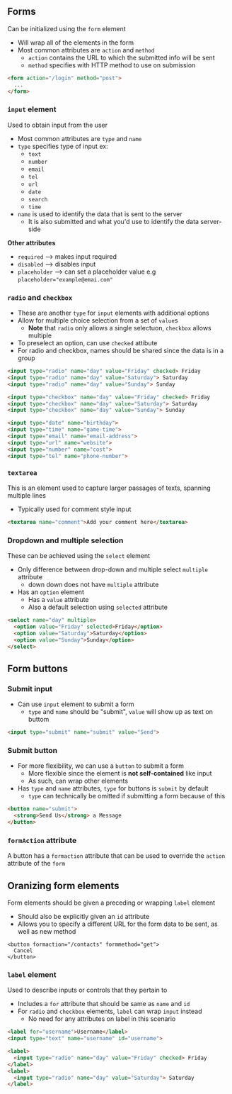 ## Forms ##
Can be initialized using the `form` element
- Will wrap all of the elements in the form
- Most common attributes are `action` and `method`
  - `action` contains the URL to which the submitted info will be sent
  - `method` specifies with HTTP method to use on submission
```html
<form action="/login" method="post">
  ...
</form>
```
### `input` element ###
Used to obtain input from the user
- Most common attributes are `type` and `name`
- `type` specifies type of input ex:
  - `text`
  - `number`
  - `email`
  - `tel`
  - `url`
  - `date`
  - `search`
  - `time`
- `name` is used to identify the data that is sent to the server
  - It is also submitted and what you'd use to identify the data server-side

**Other attributes**
- `required` --> makes input required
- `disabled` --> disables input
- `placeholder` --> can set a placeholder value e.g `placeholder="example@emai.com"`

### `radio` and `checkbox` ###
- These are another `type` for `input` elements with additional options
- Allow for multiple choice selection from a set of `value`s
  - **Note** that `radio` only allows a single selectuon, `checkbox` allows multiple
- To preselect an option, can use `checked` attibute
- For radio and checkbox, names should be shared since the data is in a group
```html
<input type="radio" name="day" value="Friday" checked> Friday
<input type="radio" name="day" value="Saturday"> Saturday
<input type="radio" name="day" value="Sunday"> Sunday

<input type="checkbox" name="day" value="Friday" checked> Friday
<input type="checkbox" name="day" value="Saturday"> Saturday
<input type="checkbox" name="day" value="Sunday"> Sunday
```
```html
<input type="date" name="birthday">
<input type="time" name="game-time">
<input type="email" name="email-address">
<input type="url" name="website">
<input type="number" name="cost">
<input type="tel" name="phone-number">
```

### `textarea` ###
This is an element used to capture larger passages of texts, spanning multiple lines
- Typically used for comment style input
```html
<textarea name="comment">Add your comment here</textarea>
```

### Dropdown and multiple selection ###
These can be achieved using the `select` element
- Only difference between drop-down and multiple select `multiple` attribute
  - down down does not have `multiple` attribute
- Has an `option` element
  - Has a `value` attribute
  - Also a default selection using `selected` attribute
  
```html
<select name="day" multiple>
  <option value="Friday" selected>Friday</option>
  <option value="Saturday">Saturday</option>
  <option value="Sunday">Sunday</option>
</select>
```

## Form buttons ##
### Submit input ###
- Can use `input` element to submit a form
  - `type` and `name` should be "submit", `value` will show up as text on buttom
```html
<input type="submit" name="submit" value="Send">
```
### Submit button ###
- For more flexibility, we can use a `button` to submit a form
  - More flexible since the element is **not self-contained** like input
  - As such, can wrap other elements
- Has `type` and `name` attributes, `type` for buttons is `submit` by default
  - `type` can technically be omitted if submitting a form because of this

```html
<button name="submit">
  <strong>Send Us</strong> a Message
</button>
```

### `formAction` attribute ###
A button has a `formaction` attribute that can be used to override the `action` attribute of the `form`


## Oranizing form elements ##
Form elements should be given a preceding or wrapping `label` element
- Should also be explicitly given an `id` attribute
- Allows you to specify a different URL for the form data to be sent, as well as new method
```pug
<button formaction="/contacts" formmethod="get">
  Cancel
</button>
```
### `label` element ###
Used to describe inputs or controls that they pertain to
- Includes a `for` attribute that should be same as `name` and `id`
- For `radio` and `checkbox` elements, `label` can wrap `input` instead
  - No need for any attributes on label in this scenario
```html
<label for="username">Username</label>
<input type="text" name="username" id="username">
```
```html
<label>
  <input type="radio" name="day" value="Friday" checked> Friday
</label>
<label>
  <input type="radio" name="day" value="Saturday"> Saturday
</label>
```
